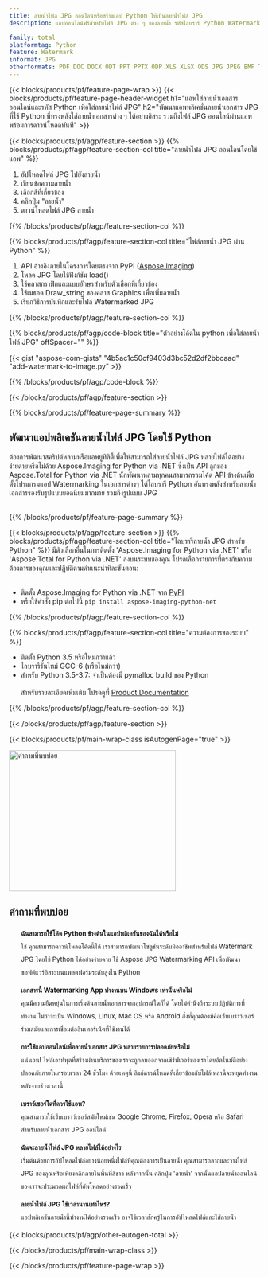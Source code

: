 ```yaml
---
title: ลายน้ำไฟล์ JPG ออนไลน์หรือสร้างแอป Python ให้เป็นลายน้ำไฟล์ JPG
description: แอปออนไลน์ฟรีสำหรับไฟล์ JPG ต่าง ๆ ของลายน้ำ รหัสไลบรารี Python Watermarking สำหรับเอกสาร JPG

family: total
platformtag: Python
feature: Watermark
informat: JPG
otherformats: PDF DOC DOCX ODT PPT PPTX ODP XLS XLSX ODS JPG JPEG BMP TIFF GIF PNG PSD
---
```

{{< blocks/products/pf/feature-page-wrap >}}
{{< blocks/products/pf/feature-page-header-widget h1="แอพใส่ลายน้ำเอกสารออนไลน์และรหัส Python เพื่อใส่ลายน้ำไฟล์ JPG" h2="พัฒนาแอพพลิเคชั่นลายน้ำเอกสาร JPG ที่ใช้ Python ที่ทรงพลังใส่ลายน้ำเอกสารต่าง ๆ ได้อย่างอิสระ รวมถึงไฟล์ JPG ออนไลน์ผ่านแอพพร้อมการดาวน์โหลดทันที" >}}




{{< blocks/products/pf/agp/feature-section >}}
{{% blocks/products/pf/agp/feature-section-col title="ลายน้ำไฟล์ JPG ออนไลน์โดยใช้แอพ" %}}

1. อัปโหลดไฟล์ JPG ไปยังลายน้ำ
1. เขียนข้อความลายน้ำ
1. เลือกสีที่เกี่ยวข้อง
1. คลิกปุ่ม "ลายน้ำ"
1. ดาวน์โหลดไฟล์ JPG ลายน้ำ

{{% /blocks/products/pf/agp/feature-section-col %}}

{{% blocks/products/pf/agp/feature-section-col title="ไฟล์ลายน้ำ JPG ผ่าน Python" %}}

1. API อ้างอิงภายในโครงการโดยตรงจาก PyPI ([Aspose.Imaging](https://pypi.org/project/aspose-imaging-python-net/))
1. โหลด JPG โดยใช้ฟังก์ชัน load()
1. ใช้คลาสกราฟิกและแบบอักษรสำหรับตัวเลือกที่เกี่ยวข้อง
1. ใช้เมธอด Draw_string ของคลาส Graphics เพื่อเพิ่มลายน้ำ
1. เรียกวิธีการบันทึกและรับไฟล์ Watermarked JPG

{{% /blocks/products/pf/agp/feature-section-col %}}

{{% blocks/products/pf/agp/code-block title="ตัวอย่างโค้ดใน python เพื่อใส่ลายน้ำไฟล์ JPG" offSpacer="" %}}

{{< gist "aspose-com-gists" "4b5ac1c50cf9403d3bc52d2df2bbcaad" "add-watermark-to-image.py" >}}

{{% /blocks/products/pf/agp/code-block %}}

{{< /blocks/products/pf/agp/feature-section >}}

{{% blocks/products/pf/feature-page-summary %}}


<h2>พัฒนาแอปพลิเคชันลายน้ำไฟล์ JPG โดยใช้ Python</h2>

ต้องการพัฒนาสคริปต์หลามหรือแอพยูทิลิตี้เพื่อให้สามารถใส่ลายน้ำไฟล์ JPG หลายไฟล์ได้อย่างง่ายดายหรือไม่ด้วย Aspose.Imaging for Python via .NET ซึ่งเป็น API ลูกของ Aspose.Total for Python via .NET นักพัฒนาหลามทุกคนสามารถรวมโค้ด API ข้างต้นเพื่อตั้งโปรแกรมแอป Watermarking ในเอกสารต่างๆ ได้ไลบรารี Python อันทรงพลังสำหรับลายน้ำเอกสารรองรับรูปแบบยอดนิยมมากมาย รวมถึงรูปแบบ JPG<br /><br />

{{% /blocks/products/pf/feature-page-summary %}}

{{< blocks/products/pf/agp/feature-section >}}
{{% blocks/products/pf/agp/feature-section-col title="ไลบรารีลายน้ำ JPG สำหรับ Python" %}}
มีตัวเลือกอื่นในการติดตั้ง 'Aspose.Imaging for Python via .NET' หรือ 'Aspose.Total for Python via .NET' ลงบนระบบของคุณ โปรดเลือกรายการที่ตรงกับความต้องการของคุณและปฏิบัติตามคำแนะนำทีละขั้นตอน:<br /><br />

- ติดตั้ง Aspose.Imaging for Python via .NET จาก [PyPI](https://pypi.org/project/aspose-imaging-python-net/)
- หรือใช้คำสั่ง pip ต่อไปนี้ ```pip install aspose-imaging-python-net```

{{% /blocks/products/pf/agp/feature-section-col %}}

{{% blocks/products/pf/agp/feature-section-col title="ความต้องการของระบบ" %}}

- ติดตั้ง Python 3.5 หรือใหม่กว่าแล้ว
- ไลบรารีรันไทม์ GCC-6 (หรือใหม่กว่า)
- สำหรับ Python 3.5-3.7: จำเป็นต้องมี pymalloc build ของ Python
<br /><br />
สำหรับรายละเอียดเพิ่มเติม โปรดดูที่ [Product Documentation](https://docs.aspose.com/imaging/python-net/system-requirements/)

{{% /blocks/products/pf/agp/feature-section-col %}}

{{< /blocks/products/pf/agp/feature-section >}}

{{< blocks/products/pf/main-wrap-class isAutogenPage="true" >}}

<style>.howtolist li{margin-right: 0!important;line-height: 26px;position: relative;margin-bottom: 10px;font-size: 13px;list-style-type: none;}</style>
<div class="col-md-12 tl bg-gray-dark howtolist section">
  <a class="anchor" name="faqpage"></a>
  <div class="container tl dflex" itemscope="" itemtype="https://schema.org/FAQPage">
      <div class="col-md-4 howtosectiongfx">
          <img class="social-panel-hide-on-mobile" src="https://www.groupdocs.cloud/templates/brand/images/groupdocs/conversion/groupdocs_conversion-brand.png" alt="คำถามที่พบบ่อย" width="335" height="283">
      </div>
      <div class="howtosection col-md-8">
          <div>
              <h2>คำถามที่พบบ่อย</h2>
               <ul>
                  <li itemscope="" itemprop="mainEntity" itemtype="https://schema.org/Question">
                      <div>
                          <span itemprop="name"><b>ฉันสามารถใช้โค้ด Python ข้างต้นในแอปพลิเคชันของฉันได้หรือไม่</b></span>
                      </div>
                      <div itemscope="" itemprop="acceptedAnswer" itemtype="https://schema.org/Answer">
                          <span itemprop="text">ใช่ คุณสามารถดาวน์โหลดโค้ดนี้ได้ เราสามารถพัฒนาโซลูชันระดับมืออาชีพสำหรับไฟล์ Watermark JPG โดยใช้ Python ได้อย่างง่ายดาย ใช้ Aspose JPG Watermarking API เพื่อพัฒนาซอฟต์แวร์อิสระบนแพลตฟอร์มระดับสูงใน Python</span>
                      </div>
                  </li>
                  <li itemscope="" itemprop="mainEntity" itemtype="https://schema.org/Question">
                      <div>
                          <span itemprop="name"><b>เอกสารนี้ Watermarking App ทำงานบน Windows เท่านั้นหรือไม่</b></span>
                      </div>
                      <div itemscope="" itemprop="acceptedAnswer" itemtype="https://schema.org/Answer">
                          <span itemprop="text">คุณมีความยืดหยุ่นในการเริ่มต้นลายน้ำเอกสารจากอุปกรณ์ใดก็ได้ โดยไม่คำนึงถึงระบบปฏิบัติการที่ทำงาน ไม่ว่าจะเป็น Windows, Linux, Mac OS หรือ Android สิ่งที่คุณต้องมีคือเว็บเบราว์เซอร์ร่วมสมัยและการเชื่อมต่ออินเทอร์เน็ตที่ใช้งานได้</span>
                      </div>
                  </li>
                  <li itemscope="" itemprop="mainEntity" itemtype="https://schema.org/Question">
                      <div>
                          <span itemprop="name"><b>การใช้แอปออนไลน์เพื่อลายน้ำเอกสาร JPG หลายรายการปลอดภัยหรือไม่</b></span>
                      </div>
                      <div itemscope="" itemprop="acceptedAnswer" itemtype="https://schema.org/Answer">
                          <span itemprop="text">แน่นอน! ไฟล์เอาท์พุตที่สร้างผ่านบริการของเราจะถูกลบออกจากเซิร์ฟเวอร์ของเราโดยอัตโนมัติอย่างปลอดภัยภายในกรอบเวลา 24 ชั่วโมง ด้วยเหตุนี้ ลิงก์ดาวน์โหลดที่เกี่ยวข้องกับไฟล์เหล่านี้จะหยุดทำงานหลังจากช่วงเวลานี้</span>
                      </div>
                  </li>                 
                  <li itemscope="" itemprop="mainEntity" itemtype="https://schema.org/Question">
                      <div>
                          <span itemprop="name"><b>เบราว์เซอร์ใดที่ควรใช้แอพ?</b></span>
                      </div>
                      <div itemscope="" itemprop="acceptedAnswer" itemtype="https://schema.org/Answer">
                          <span itemprop="text">คุณสามารถใช้เว็บเบราว์เซอร์สมัยใหม่เช่น Google Chrome, Firefox, Opera หรือ Safari สำหรับลายน้ำเอกสาร JPG ออนไลน์</span>
                      </div>
                  </li>
 		  <li itemscope="" itemprop="mainEntity" itemtype="https://schema.org/Question">
                      <div>
                          <span itemprop="name"><b>ฉันจะลายน้ำไฟล์ JPG หลายไฟล์ได้อย่างไร</b></span>
                      </div>
                      <div itemscope="" itemprop="acceptedAnswer" itemtype="https://schema.org/Answer">
                          <span itemprop="text">เริ่มต้นด้วยการอัปโหลดไฟล์อย่างน้อยหนึ่งไฟล์ที่คุณต้องการเป็นลายน้ำ คุณสามารถลากและวางไฟล์ JPG ของคุณหรือเพียงคลิกภายในพื้นที่สีขาว หลังจากนั้น คลิกปุ่ม 'ลายน้ำ' จากนั้นแอปลายน้ำออนไลน์ของเราจะประมวลผลไฟล์ที่อัพโหลดอย่างรวดเร็ว</span>
                      </div>
                  </li>
 		  <li itemscope="" itemprop="mainEntity" itemtype="https://schema.org/Question">
                      <div>
                          <span itemprop="name"><b>ลายน้ำไฟล์ JPG ใช้เวลานานเท่าไหร่?</b></span>
                      </div>
                      <div itemscope="" itemprop="acceptedAnswer" itemtype="https://schema.org/Answer">
                          <span itemprop="text">แอปพลิเคชันลายน้ำนี้ทำงานได้อย่างรวดเร็ว อาจใช้เวลาสักครู่ในการอัปโหลดไฟล์และใส่ลายน้ำ</span>
                      </div>
                  </li>
              </ul>
          </div>
      </div>
  </div>

{{< blocks/products/pf/agp/other-autogen-total >}}

{{< /blocks/products/pf/main-wrap-class >}}

{{< /blocks/products/pf/feature-page-wrap >}}